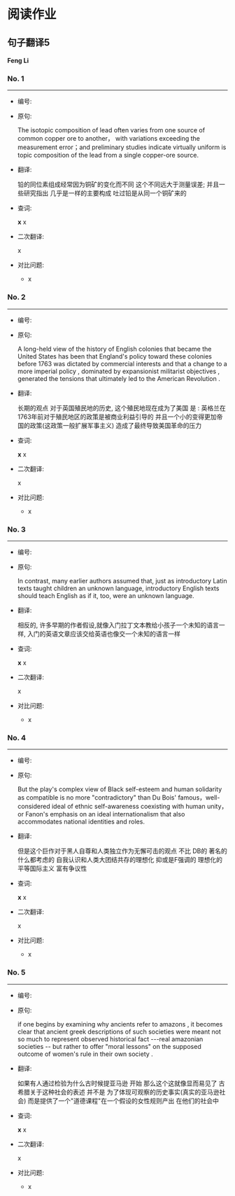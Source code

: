 # 阅读作业

## 句子翻译5

#### Feng Li

### No. 1

----



* 编号: 

* 原句: 

  The isotopic composition of lead often varies from one source of common copper ore to another， with variations exceeding the measurement error；and preliminary studies indicate virtually uniform is topic composition of the lead from a single copper-ore source.

* 翻译:

  铅的同位素组成经常因为铜矿的变化而不同 这个不同远大于测量误差; 并且一些研究指出 几乎是一样的主要构成 吐过铅是从同一个铜矿来的

* 查词:

  __x__ x

* 二次翻译:

  x



* 对比问题:
  * x

### No. 2

----



* 编号: 

* 原句: 

  A long-held view of the history of English colonies that became the United States has been that England's policy toward these colonies before 1763 was dictated by commercial interests and that a change to a more imperial policy , dominated by expansionist militarist objectives , generated the tensions that ultimately led to the American Revolution .

* 翻译:

  长期的观点 对于英国殖民地的历史, 这个殖民地现在成为了美国 是  : 英格兰在1763年前对于殖民地区的政策是被商业利益引导的 并且一个小的变得更加帝国的政策(这政策一般扩展军事主义) 造成了最终导致美国革命的压力

* 查词:

  __x__ x

* 二次翻译:

  x



* 对比问题:
  * x

### No. 3

----



* 编号: 

* 原句: 

  In contrast, many earlier authors assumed that, just as introductory Latin texts taught children an unknown language, introductory English texts should teach English as if it, too, were an unknown language.

* 翻译:

  相反的, 许多早期的作者假设,就像入门拉丁文本教给小孩子一个未知的语言一样, 入门的英语文章应该交给英语也像交一个未知的语言一样

* 查词:

  __x__ x

* 二次翻译:

  x



* 对比问题:
  * x

### No. 4

----



* 编号: 

* 原句: 

  But the play's complex view of Black self-esteem and human solidarity as compatible is no more "contradictory" than Du Bois' famous，well-considered ideal of ethnic self-awareness coexisting with human unity，or Fanon's emphasis on an ideal internationalism that also accommodates national identities and roles.

* 翻译:

  但是这个巨作对于黑人自尊和人类独立作为无懈可击的观点 不比 DB的 著名的 什么都考虑的 自我认识和人类大团结共存的理想化 抑或是F强调的 理想化的平等国际主义 富有争议性

* 查词:

  __x__ x

* 二次翻译:

  x



* 对比问题:
  * x

### No. 5

----



* 编号: 

* 原句: 

  if one begins by examining why ancients refer to amazons , it becomes clear that ancient greek descriptions of such societies were meant not so much to represent observed historical fact ---real amazonian societies -- but rather to offer "moral lessons" on the supposed outcome of women's rule in their own society .

* 翻译:

  如果有人通过检验为什么古时候提亚马逊 开始 那么这个这就像显而易见了  古希腊关于这种社会的表述 并不是 为了体现可观察的历史事实(真实的亚马逊社会) 而是提供了一个"道德课程"在一个假设的女性规则产出 在他们的社会中

* 查词:

  __x__ x

* 二次翻译:

  x



* 对比问题:
  * x






